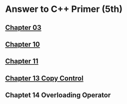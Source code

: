 # Answer to C++ Primer (5th)

## [Chapter 03](ch03)

## [Chapter 10](ch10)

## [Chapter 11](ch11)

## [Chapter 13 Copy Control](ch13)

## Chaptet 14 Overloading Operator

